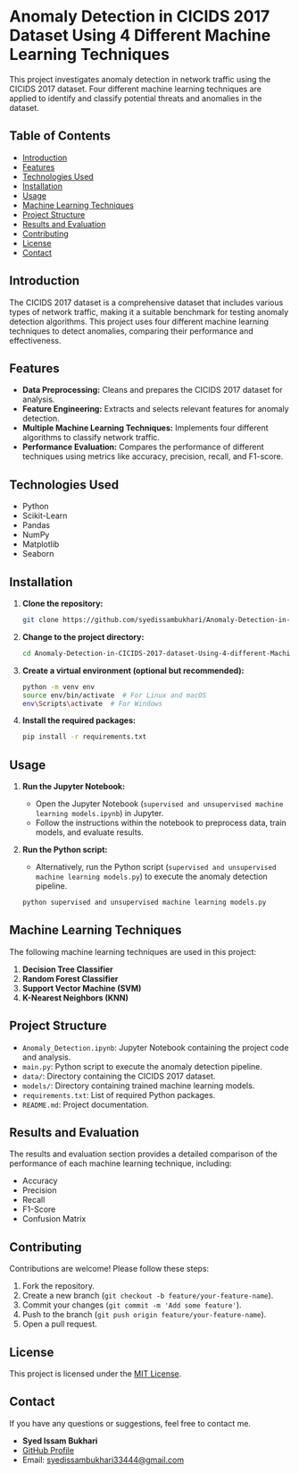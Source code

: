 # Anomaly Detection in CICIDS 2017 Dataset Using 4 Different Machine Learning Techniques

This project investigates anomaly detection in network traffic using the CICIDS 2017 dataset. Four different machine learning techniques are applied to identify and classify potential threats and anomalies in the dataset.

## Table of Contents

- [Introduction](#introduction)
- [Features](#features)
- [Technologies Used](#technologies-used)
- [Installation](#installation)
- [Usage](#usage)
- [Machine Learning Techniques](#machine-learning-techniques)
- [Project Structure](#project-structure)
- [Results and Evaluation](#results-and-evaluation)
- [Contributing](#contributing)
- [License](#license)
- [Contact](#contact)

## Introduction

The CICIDS 2017 dataset is a comprehensive dataset that includes various types of network traffic, making it a suitable benchmark for testing anomaly detection algorithms. This project uses four different machine learning techniques to detect anomalies, comparing their performance and effectiveness.

## Features

- **Data Preprocessing:** Cleans and prepares the CICIDS 2017 dataset for analysis.
- **Feature Engineering:** Extracts and selects relevant features for anomaly detection.
- **Multiple Machine Learning Techniques:** Implements four different algorithms to classify network traffic.
- **Performance Evaluation:** Compares the performance of different techniques using metrics like accuracy, precision, recall, and F1-score.

## Technologies Used

- Python
- Scikit-Learn
- Pandas
- NumPy
- Matplotlib
- Seaborn

## Installation

1. **Clone the repository:**

    ```bash
    git clone https://github.com/syedissambukhari/Anomaly-Detection-in-CICIDS-2017-dataset-Using-4-different-Machine-Learning-techniques.git
    ```

2. **Change to the project directory:**

    ```bash
    cd Anomaly-Detection-in-CICIDS-2017-dataset-Using-4-different-Machine-Learning-techniques
    ```

3. **Create a virtual environment (optional but recommended):**

    ```bash
    python -m venv env
    source env/bin/activate  # For Linux and macOS
    env\Scripts\activate  # For Windows
    ```

4. **Install the required packages:**

    ```bash
    pip install -r requirements.txt
    ```

## Usage

1. **Run the Jupyter Notebook:**

    - Open the Jupyter Notebook (`supervised and unsupervised machine learning models.ipynb`) in Jupyter.
    - Follow the instructions within the notebook to preprocess data, train models, and evaluate results.

2. **Run the Python script:**

    - Alternatively, run the Python script (`supervised and unsupervised machine learning models.py`) to execute the anomaly detection pipeline.
    
    ```bash
    python supervised and unsupervised machine learning models.py
    ```

## Machine Learning Techniques

The following machine learning techniques are used in this project:

1. **Decision Tree Classifier**
2. **Random Forest Classifier**
3. **Support Vector Machine (SVM)**
4. **K-Nearest Neighbors (KNN)**

## Project Structure

- `Anomaly_Detection.ipynb`: Jupyter Notebook containing the project code and analysis.
- `main.py`: Python script to execute the anomaly detection pipeline.
- `data/`: Directory containing the CICIDS 2017 dataset.
- `models/`: Directory containing trained machine learning models.
- `requirements.txt`: List of required Python packages.
- `README.md`: Project documentation.

## Results and Evaluation

The results and evaluation section provides a detailed comparison of the performance of each machine learning technique, including:

- Accuracy
- Precision
- Recall
- F1-Score
- Confusion Matrix

## Contributing

Contributions are welcome! Please follow these steps:

1. Fork the repository.
2. Create a new branch (`git checkout -b feature/your-feature-name`).
3. Commit your changes (`git commit -m 'Add some feature'`).
4. Push to the branch (`git push origin feature/your-feature-name`).
5. Open a pull request.

## License

This project is licensed under the [MIT License](LICENSE).

## Contact

If you have any questions or suggestions, feel free to contact me.

- **Syed Issam Bukhari**
- [GitHub Profile](https://github.com/syedissambukhari)
- Email: [syedissambukhari33444@gmail.com](mailto:syedissambukhari33444@gmail.com)
